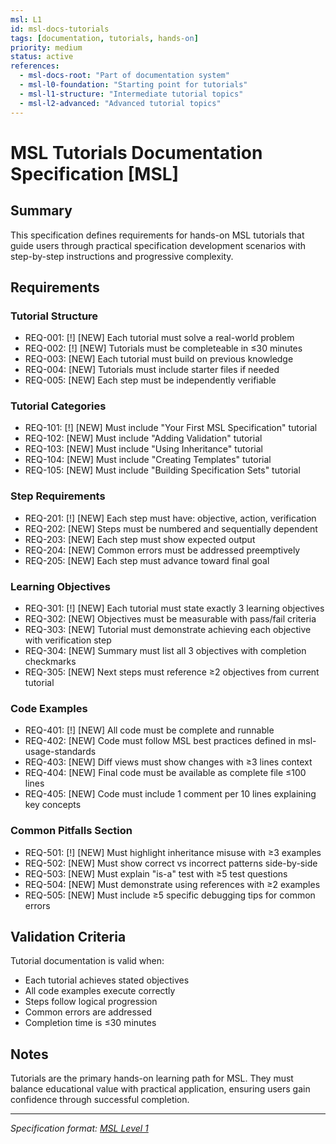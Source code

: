 ```yaml
---
msl: L1
id: msl-docs-tutorials
tags: [documentation, tutorials, hands-on]
priority: medium
status: active
references:
  - msl-docs-root: "Part of documentation system"
  - msl-l0-foundation: "Starting point for tutorials"
  - msl-l1-structure: "Intermediate tutorial topics"
  - msl-l2-advanced: "Advanced tutorial topics"
---
```


# MSL Tutorials Documentation Specification [MSL]

## Summary

This specification defines requirements for hands-on MSL tutorials that guide users through practical specification development scenarios with step-by-step instructions and progressive complexity.

## Requirements

### Tutorial Structure

- REQ-001: [!] [NEW] Each tutorial must solve a real-world problem
- REQ-002: [!] [NEW] Tutorials must be completeable in ≤30 minutes
- REQ-003: [NEW] Each tutorial must build on previous knowledge
- REQ-004: [NEW] Tutorials must include starter files if needed
- REQ-005: [NEW] Each step must be independently verifiable

### Tutorial Categories

- REQ-101: [!] [NEW] Must include "Your First MSL Specification" tutorial
- REQ-102: [NEW] Must include "Adding Validation" tutorial
- REQ-103: [NEW] Must include "Using Inheritance" tutorial
- REQ-104: [NEW] Must include "Creating Templates" tutorial
- REQ-105: [NEW] Must include "Building Specification Sets" tutorial

### Step Requirements

- REQ-201: [!] [NEW] Each step must have: objective, action, verification
- REQ-202: [NEW] Steps must be numbered and sequentially dependent
- REQ-203: [NEW] Each step must show expected output
- REQ-204: [NEW] Common errors must be addressed preemptively
- REQ-205: [NEW] Each step must advance toward final goal

### Learning Objectives

- REQ-301: [!] [NEW] Each tutorial must state exactly 3 learning objectives
- REQ-302: [NEW] Objectives must be measurable with pass/fail criteria
- REQ-303: [NEW] Tutorial must demonstrate achieving each objective with verification step
- REQ-304: [NEW] Summary must list all 3 objectives with completion checkmarks
- REQ-305: [NEW] Next steps must reference ≥2 objectives from current tutorial

### Code Examples

- REQ-401: [!] [NEW] All code must be complete and runnable
- REQ-402: [NEW] Code must follow MSL best practices defined in msl-usage-standards
- REQ-403: [NEW] Diff views must show changes with ≥3 lines context
- REQ-404: [NEW] Final code must be available as complete file ≤100 lines
- REQ-405: [NEW] Code must include 1 comment per 10 lines explaining key concepts

### Common Pitfalls Section

- REQ-501: [!] [NEW] Must highlight inheritance misuse with ≥3 examples
- REQ-502: [NEW] Must show correct vs incorrect patterns side-by-side
- REQ-503: [NEW] Must explain "is-a" test with ≥5 test questions
- REQ-504: [NEW] Must demonstrate using references with ≥2 examples
- REQ-505: [NEW] Must include ≥5 specific debugging tips for common errors

## Validation Criteria

Tutorial documentation is valid when:
- Each tutorial achieves stated objectives
- All code examples execute correctly
- Steps follow logical progression
- Common errors are addressed
- Completion time is ≤30 minutes

## Notes

Tutorials are the primary hands-on learning path for MSL. They must balance educational value with practical application, ensuring users gain confidence through successful completion.

---
*Specification format: [MSL Level 1](https://github.com/chrs-myrs/msl-specification)*